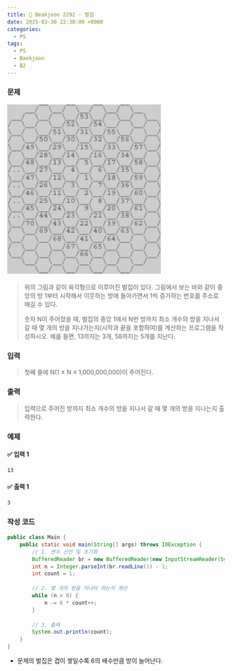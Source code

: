 ```yaml
---
title: 🧩 Beakjoon 2292 - 벌집
date: 2025-03-30 22:30:00 +0900
categories:
  - PS
tags:
  - PS
  - Baekjoon
  - B2
---
```


### 문제
![](/assets/image/Pasted%20image%2020250528215759.png)
> 위의 그림과 같이 육각형으로 이루어진 벌집이 있다. 
> 그림에서 보는 바와 같이 중앙의 방 1부터 시작해서 이웃하는 방에 돌아가면서 1씩 증가하는 번호를 주소로 매길 수 있다.
> 
> 숫자 N이 주어졌을 때, 벌집의 중앙 1에서 N번 방까지 최소 개수의 방을 지나서 갈 때 몇 개의 방을 지나가는지(시작과 끝을 포함하여)를 계산하는 프로그램을 작성하시오. 
> 예를 들면, 13까지는 3개, 58까지는 5개를 지난다.


### 입력
> 첫째 줄에 N(1 ≤ N ≤ 1,000,000,000)이 주어진다.


### 출력
> 입력으로 주어진 방까지 최소 개수의 방을 지나서 갈 때 몇 개의 방을 지나는지 출력한다.


### 예제
#### ✅ 입력 1
```bash
13
```

#### ✅ 출력 1
```bash
3
```


### 작성 코드
```java
public class Main {
	public static void main(String[] args) throws IOException {
		// 1. 변수 선언 및 초기화
		BufferedReader br = new BufferedReader(new InputStreamReader(System.in));
		int n = Integer.parseInt(br.readLine()) - 1;
		int count = 1;
		
		// 2. 몇 개의 방을 지나야 하는지 계산
		while (n > 0) {
			n -= 6 * count++;
		}
		
		// 3. 출력
		System.out.println(count);
	}
}
```
- 문제의 벌집은 겹이 쌓일수록 6의 배수만큼 방이 늘어난다.